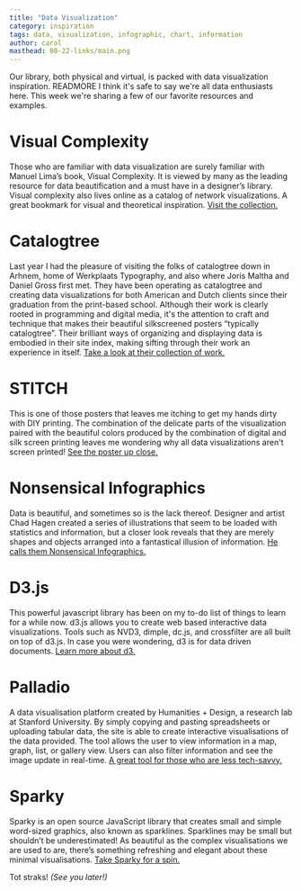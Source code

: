 ```yaml
---
title: "Data Visualization"
category: inspiration
tags: data, visualization, infographic, chart, information 
author: carol
masthead: 08-22-links/main.png
---
```


Our library, both physical and virtual, is packed with data visualization inspiration. READMORE I think it's safe to say we're all data enthusiasts here. This week we're sharing a few of our favorite resources and examples. 

# Visual Complexity
Those who are familiar with data visualization are surely familiar with Manuel Lima’s book, Visual Complexity. It is viewed by many as the leading resource for data beautification and a must have in a designer’s library. Visual complexity also lives online as a catalog of network visualizations. A great bookmark for visual and theoretical inspiration. [Visit the collection.](http://www.visualcomplexity.com/vc/)

# Catalogtree 
Last year I had the pleasure of visiting the folks of catalogtree down in Arhnem, home of Werkplaats Typography, and also where Joris Maltha and Daniel Gross first met. They have been operating as catalogtree and creating data visualizations for both American and Dutch clients since their graduation from the print-based school. Although their work is clearly rooted in programming and digital media, it's the attention to craft and technique that makes their beautiful silkscreened posters “typically catalogtree”. Their brilliant ways of organizing and displaying data is embodied in their site index, making sifting through their work an experience in itself. [Take a look at their collection of work.](http://catalogtree.net/)

# STITCH
This is one of those posters that leaves me itching to get my hands dirty with DIY printing. The combination of the delicate parts of the visualization paired with the beautiful colors produced by the combination of digital and silk screen printing leaves me wondering why all data visualizations aren't screen printed! [See the poster up close.](http://arwdesign.com/STITCH-An-Infographic)

# Nonsensical Infographics
Data is beautiful, and sometimes so is the lack thereof. Designer and artist Chad Hagen created a series of illustrations that seem to be loaded with statistics and information, but a closer look reveals that they are merely shapes and objects arranged into a fantastical illusion of information. [He calls them Nonsensical Infographics.](http://www.chadhagen.com/Nonsensical-Infographics)

# D3.js
This powerful javascript library has been on my to-do list of things to learn for a while now. d3.js allows you to create web based interactive data visualizations. Tools such as NVD3, dimple, dc.js, and crossfilter are all built on top of d3.js. In case you were wondering, d3 is for data driven documents. [Learn more about d3.](http://d3js.org/) 

# Palladio
A data visualisation platform created by Humanities + Design, a research lab at Stanford University. By simply copying and pasting spreadsheets or uploading tabular data, the site is able to create interactive visualisations of the data provided. The tool allows the user to view information in a map, graph, list, or gallery view. Users can also filter information and see the image update in real-time. [A great tool for those who are less tech-savvy.](http://palladio.designhumanities.org/#/)  

# Sparky
Sparky is an open source JavaScript library that creates small and simple word-sized graphics, also known as sparklines. Sparklines may be small but shouldn’t be underestimated! As beautiful as the complex visualisations we are used to are, there’s something refreshing and elegant about these minimal visualisations. [Take Sparky for a spin.](http://prag.ma/code/sparky/) 

Tot straks! _(See you later!)_